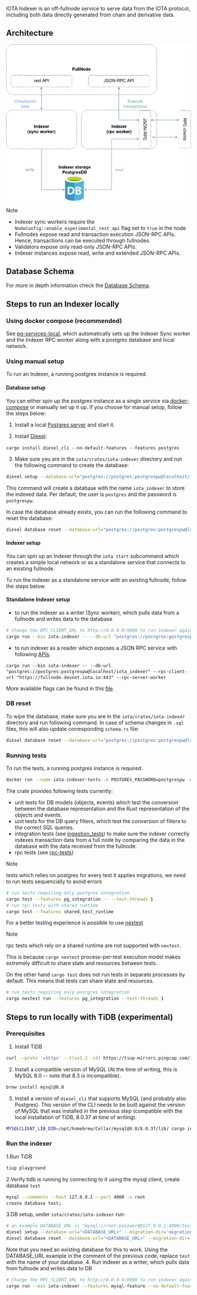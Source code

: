 IOTA Indexer is an off-fullnode service to serve data from the IOTA protocol, including both data directly generated from chain and derivative data.

## Architecture

![enhanced_FN](../../docs/site/static/img/operator/indexer-functions/indexer-arch.png)

> [!NOTE]
>
> - Indexer sync workers require the `NodeConfig::enable_experimental_rest_api` flag set to `true` in the node
> - Fullnodes expose read and transaction execution JSON-RPC APIs. Hence, transactions can be executed through fullnodes.
> - Validators expose only read-only JSON-RPC APIs.
> - Indexer instances expose read, write and extended JSON-RPC APIs.

## Database Schema

For more in depth information check the [Database Schema](./schema.md).

## Steps to run an Indexer locally

### Using docker compose (recommended)

See [pg-services-local](../../docker/pg-services-local/README.md), which automatically sets up the Indexer Sync worker and the Indexer RPC worker along with a postgres database and local network.

### Using manual setup

To run an Indexer, a running postgres instance is required.

#### Database setup

You can either spin up the postgres instance as a single service via [docker-compose](../../docker/pg-services-local/README.md) or manually set up it up.
If you choose for manual setup, follow the steps below:

1. Install a local [Postgres server](https://www.postgresql.org/download) and start it.

2. Install [Diesel](https://diesel.rs/):

`cargo install diesel_cli --no-default-features --features postgres`

3. Make sure you are in the `iota/crates/iota-indexer` directory and run the following command to create the database:

```sh
diesel setup --database-url="postgres://postgres:postgrespw@localhost/iota_indexer"
```

This command will create a database with the name `iota_indexer` to store the indexed data.
Per default, the user is `postgres` and the password is `postgrespw`.

In case the database already exists, you can run the following command to reset the database:

```sh
diesel database reset --database-url="postgres://postgres:postgrespw@localhost/iota_indexer"
```

#### Indexer setup

You can spin up an Indexer through the `iota start` subcommand which creates a simple local network or as a standalone service that connects to an existing fullnode.

To run the indexer as a standalone service with an existing fullnode, follow the steps below.

#### Standalone Indexer setup

- to run the indexer as a writer (Sync worker), which pulls data from a fullnode and writes data to the database

```sh
# Change the RPC_CLIENT_URL to http://0.0.0.0:9000 to run indexer against local validator & fullnode
cargo run --bin iota-indexer -- --db-url "postgres://postgres:postgrespw@localhost/iota_indexer" --rpc-client-url "https://fullnode.devnet.iota.io:443" --fullnode-sync-worker --reset-db
```

- to run indexer as a reader which exposes a JSON RPC service with following [APIs](https://docs.iota.io/iota-api-ref).

```
cargo run --bin iota-indexer -- --db-url "postgres://postgres:postgrespw@localhost/iota_indexer" --rpc-client-url "https://fullnode.devnet.iota.io:443" --rpc-server-worker
```

More available flags can be found in this [file](https://github.com/iotaledger/iota/blob/develop/crates/iota-indexer/src/lib.rs).

### DB reset

To wipe the database, make sure you are in the `iota/crates/iota-indexer` directory and run following command. In case of schema changes in `.sql` files, this will also update corresponding `schema.rs` file:

```sh
diesel database reset --database-url="postgres://postgres:postgrespw@localhost/iota_indexer"
```

### Running tests

To run the tests, a running postgres instance is required.

```sh
docker run --name iota-indexer-tests -e POSTGRES_PASSWORD=postgrespw -e POSTGRES_USER=postgres -e POSTGRES_DB=iota_indexer -d -p 5432:5432 postgres
```

The crate provides following tests currently:

- unit tests for DB models (objects, events) which test the conversion between the database representation and the Rust representation of the objects and events.
- unit tests for the DB query filters, which test the conversion of filters to the correct SQL queries.
- integration tests (see [ingestion_tests](tests/ingestion_tests.rs)) to make sure the indexer correctly indexes transaction data from a full node by comparing the data in the database with the data received from the fullnode.
- rpc tests (see [rpc-tests](tests/rpc-tests/main.rs))

> [!NOTE]
> tests which relies on postgres for every test it applies migrations, we need to run tests sequencially to avoid errors

```sh
# run tests requiring only postgres integration
cargo test --features pg_integration -- --test-threads 1
# run rpc tests with shared runtime
cargo test --features shared_test_runtime
```

For a better testing experience is possible to use [nextest](https://nexte.st/)

> [!NOTE]
> rpc tests which rely on a shared runtime are not supported with `nextest`.
>
> This is because `cargo nextest` process-per-test execution model makes extremely difficult to share state and resources between tests.
>
> On the other hand `cargo test` does not run tests in separate processes by default. This means that tests can share state and resources.

```sh
# run tests requiring only postgres integration
cargo nextest run --features pg_integration --test-threads 1
```

## Steps to run locally with TiDB (experimental)

### Prerequisites

1. Install TiDB

```sh
curl --proto '=https' --tlsv1.2 -sSf https://tiup-mirrors.pingcap.com/install.sh | sh
```

2. Install a compatible version of MySQL (At the time of writing, this is MySQL 8.0 -- note that 8.3 is incompatible).

```sh
brew install mysql@8.0
```

3. Install a version of `diesel_cli` that supports MySQL (and probably also Postgres). This version of the CLI needs to be built against the version of MySQL that was installed in the previous step (compatible with the local installation of TiDB, 8.0.37 at time of writing).

```sh
MYSQLCLIENT_LIB_DIR=/opt/homebrew/Cellar/mysql@8.0/8.0.37/lib/ cargo install diesel_cli --no-default-features --features postgres --features mysql --force
```

### Run the indexer

1.Run TiDB

```sh
tiup playground
```

2.Verify tidb is running by connecting to it using the mysql client, create database `test`

```sh
mysql --comments --host 127.0.0.1 --port 4000 -u root
create database test;
```

3.DB setup, under `iota/crates/iota-indexer` run:

```sh
# an example DATABASE_URL is "mysql://root:password@127.0.0.1:4000/test"
diesel setup --database-url="<DATABASE_URL>" --migration-dir='migrations/mysql'
diesel database reset --database-url="<DATABASE_URL>" --migration-dir='migrations/mysql'
```

Note that you need an existing database for this to work. Using the DATABASE_URL example in the comment of the previous code, replace `test` with the name of your database.
4. Run indexer as a writer, which pulls data from fullnode and writes data to DB

```sh
# Change the RPC_CLIENT_URL to http://0.0.0.0:9000 to run indexer against local validator & fullnode
cargo run --bin iota-indexer --features mysql-feature --no-default-features -- --db-url "<DATABASE_URL>" --rpc-client-url "https://fullnode.devnet.iota.io:443" --fullnode-sync-worker --reset-db
```
